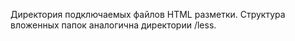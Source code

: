 Директория подключаемых файлов HTML разметки. Структура вложенных папок аналогична директории /less.